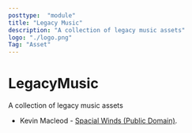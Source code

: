 ```yaml
---
posttype:  "module"  
title: "Legacy Music"
description: "A collection of legacy music assets"
logo: "./logo.png"
Tag: "Asset"
---
```

LegacyMusic
===========

A collection of legacy music assets

* Kevin Macleod - [Spacial Winds (Public Domain)](http://freepd.com/Cinematic/Spacial%20Winds).
